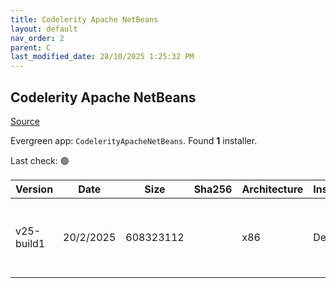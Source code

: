 ```yaml
---
title: Codelerity Apache NetBeans
layout: default
nav_order: 2
parent: C
last_modified_date: 28/10/2025 1:25:32 PM
---
```


## Codelerity Apache NetBeans

[Source](https://www.codelerity.com/netbeans/)

Evergreen app: `CodelerityApacheNetBeans`. Found **1** installer.

Last check: 🟢

| Version    | Date      | Size      | Sha256 | Architecture | InstallerType | Type | URI                                                                                                                                                                                                            |
| ---------- | --------- | --------- | ------ | ------------ | ------------- | ---- | -------------------------------------------------------------------------------------------------------------------------------------------------------------------------------------------------------------- |
| v25-build1 | 20/2/2025 | 608323112 |        | x86          | Default       | exe  | [https://github.com/codelerity/netbeans-installers/releases/download/v25-build1/Apache-NetBeans-25.exe](https://github.com/codelerity/netbeans-installers/releases/download/v25-build1/Apache-NetBeans-25.exe) |
